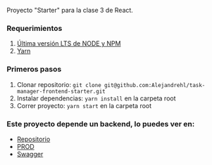 Proyecto "Starter" para la clase 3 de React.

### Requerimientos

1. [Última versión LTS de NODE y NPM](https://nodejs.org/en/)
2. [Yarn](https://classic.yarnpkg.com/en/docs/install/#mac-stable)

### Primeros pasos

1. Clonar repositorio: `git clone git@github.com:Alejandrehl/task-manager-frontend-starter.git`
2. Instalar dependencias: `yarn install` en la carpeta root
3. Correr proyecto: `yarn start` en la carpeta root

### Este proyecto depende un backend, lo puedes ver en:

- [Repositorio](https://github.com/Alejandrehl/task-manager-backend)
- [PROD](http://task-management-backend.us-east-2.elasticbeanstalk.com/)
- [Swagger](http://task-management-backend.us-east-2.elasticbeanstalk.com/api)
